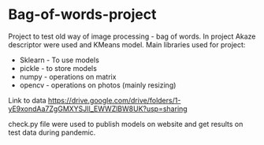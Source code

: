 # Bag-of-words-project
Project to test old way of image processing - bag of words. In project Akaze descriptor were used and KMeans model.
Main libraries used for project:
* Sklearn - To use models
* pickle - to store models
* numpy - operations on matrix
* opencv - operations on photos (mainly resizing)

Link to data https://drive.google.com/drive/folders/1-yE9xondAa7ZgGMXYSJIl_EWWZlBW8UK?usp=sharing

check.py file were used to publish models on website and get results on test data during pandemic.
